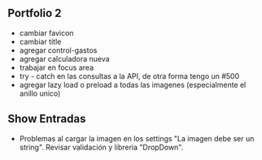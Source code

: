 ## Portfolio 2

- cambiar favicon
- cambiar title
- agregar control-gastos
- agregar calculadora nueva
- trabajar en focus area
- try - catch en las consultas a la API, de otra forma tengo un #500
- agregar lazy load o preload a todas las imagenes (especialmente el anillo unico)


## Show Entradas

- Problemas al cargar la imagen en los settings "La imagen debe ser un string". Revisar validación y libreria "DropDown".
